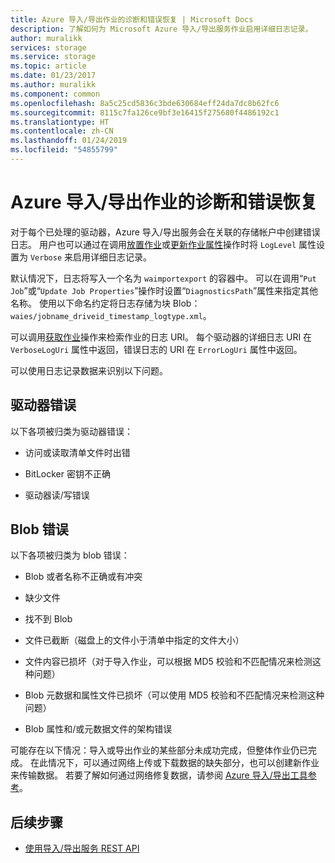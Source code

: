 ```yaml
---
title: Azure 导入/导出作业的诊断和错误恢复 | Microsoft Docs
description: 了解如何为 Microsoft Azure 导入/导出服务作业启用详细日志记录。
author: muralikk
services: storage
ms.service: storage
ms.topic: article
ms.date: 01/23/2017
ms.author: muralikk
ms.component: common
ms.openlocfilehash: 8a5c25cd5836c3bde630684eff24da7dc8b62fc6
ms.sourcegitcommit: 8115c7fa126ce9bf3e16415f275680f4486192c1
ms.translationtype: HT
ms.contentlocale: zh-CN
ms.lasthandoff: 01/24/2019
ms.locfileid: "54855799"
---
```

# <a name="diagnostics-and-error-recovery-for-azure-importexport-jobs"></a>Azure 导入/导出作业的诊断和错误恢复
对于每个已处理的驱动器，Azure 导入/导出服务会在关联的存储帐户中创建错误日志。 用户也可以通过在调用[放置作业](/rest/api/storageimportexport/jobs)或[更新作业属性](/rest/api/storageimportexport/jobs)操作时将 `LogLevel` 属性设置为 `Verbose` 来启用详细日志记录。

 默认情况下，日志将写入一个名为 `waimportexport` 的容器中。 可以在调用“`Put Job`”或“`Update Job Properties`”操作时设置“`DiagnosticsPath`”属性来指定其他名称。 使用以下命名约定将日志存储为块 Blob：`waies/jobname_driveid_timestamp_logtype.xml`。

 可以调用[获取作业](/rest/api/storageimportexport/jobs)操作来检索作业的日志 URI。 每个驱动器的详细日志 URI 在 `VerboseLogUri` 属性中返回，错误日志的 URI 在 `ErrorLogUri` 属性中返回。

可以使用日志记录数据来识别以下问题。

## <a name="drive-errors"></a>驱动器错误

以下各项被归类为驱动器错误：

-   访问或读取清单文件时出错

-   BitLocker 密钥不正确

-   驱动器读/写错误

## <a name="blob-errors"></a>Blob 错误

以下各项被归类为 blob 错误：

-   Blob 或者名称不正确或有冲突

-   缺少文件

-   找不到 Blob

-   文件已截断（磁盘上的文件小于清单中指定的文件大小）

-   文件内容已损坏（对于导入作业，可以根据 MD5 校验和不匹配情况来检测这种问题）

-   Blob 元数据和属性文件已损坏（可以使用 MD5 校验和不匹配情况来检测这种问题）

-   Blob 属性和/或元数据文件的架构错误

可能存在以下情况：导入或导出作业的某些部分未成功完成，但整体作业仍已完成。 在此情况下，可以通过网络上传或下载数据的缺失部分，也可以创建新作业来传输数据。 若要了解如何通过网络修复数据，请参阅 [Azure 导入/导出工具参考](storage-import-export-tool-how-to-v1.md)。

## <a name="next-steps"></a>后续步骤

* [使用导入/导出服务 REST API](storage-import-export-using-the-rest-api.md)
